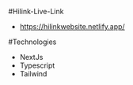 #Hilink-Live-Link
- https://hilinkwebsite.netlify.app/

#Technologies
- NextJs
- Typescript
- Tailwind

